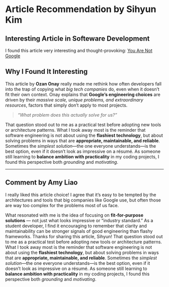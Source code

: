 # Article Recommendation by Sihyun Kim

## Interesting Article in Softeware Development

I found this article very interesting and thought-provoking: [You Are Not Google](https://blog.bradfieldcs.com/you-are-not-google-84912cf44afb)

## Why I Found It Interesting  

This article by **Ozan Onay** really made me rethink how often developers fall into the trap of copying what *big tech companies* do, even when it doesn’t fit their own context. Onay explains that **Google’s engineering choices** are driven by their *massive scale, unique problems, and extraordinary resources*, factors that simply don’t apply to most projects.  

> *“What problem does this actually solve for us?”*  


That question stood out to me as a practical test before adopting new tools or architecture patterns. What I took away most is the reminder that software engineering is not about using the **flashiest technology**, but about solving problems in ways that are **appropriate, maintainable, and reliable**. Sometimes the *simplest solution*—the one everyone understands—is the best option, even if it doesn’t look as impressive on a résumé. As someone still learning to **balance ambition with practicality** in my coding projects, I found this perspective both *grounding* and *motivating*.  

---

## Comment by Amy Liao

I really liked this article choice! I agree that it’s easy to be tempted by the architectures and tools that big companies like Google use, but often those are way too complex for the problems most of us face.  

What resonated with me is the idea of focusing on **fit-for-purpose solutions** — not just what looks impressive or “industry standard.” As a student developer, I find it encouraging to remember that clarity and maintainability can be stronger signals of good engineering than flashy frameworks. Thanks for sharing this article, Sihyun!
That question stood out to me as a practical test before adopting new tools or architecture patterns. What I took away most is the reminder that software engineering is not about using the **flashiest technology**, but about solving problems in ways that are **appropriate, maintainable, and reliable**. Sometimes the *simplest solution*—the one everyone understands—is the best option, even if it doesn’t look as impressive on a résumé. As someone still learning to **balance ambition with practicality** in my coding projects, I found this perspective both *grounding* and *motivating*.  

